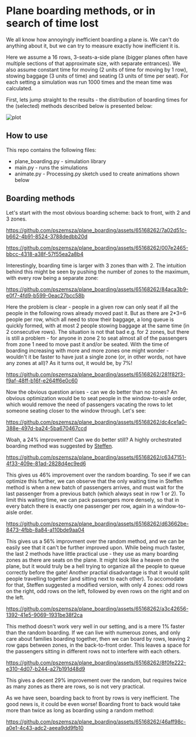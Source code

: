 # Plane boarding methods, or in search of time lost

We all know how annoyingly inefficient boarding a plane is. We can't do anything about it, but we can try to measure exactly how inefficient it is.

Here we assume a 16 rows, 3-seats-a-side plane (bigger planes often have multiple sections of that approximate size, with separate entrances). We also assume constant time for moving (2 units of time for moving by 1 row), stowing baggage (3 units of time) and seating (3 units of time per seat). For each setting a simulation was run 1000 times and the mean time was calculated.

First, lets jump straight to the results - the distribution of boarding times for the (selected) methods described below is presented below:


![plot](https://github.com/pszemsza/plane_boarding/assets/65168262/0d5bec19-4c5a-419f-aee8-fa8612fecf5d)

## How to use
This repo contains the following files:
* plane_boarding.py - simulation library
* main.py - runs the simulations
* animate.py - Processing.py sketch used to create animations shown below


## Boarding methods

Let's start with the most obvious boarding scheme: back to front, with 2 and 3 zones.


https://github.com/pszemsza/plane_boarding/assets/65168262/7a02d51c-b662-4b91-8524-3788dedbb20d


https://github.com/pszemsza/plane_boarding/assets/65168262/007e2465-bbcc-4318-a38f-57f55ea2a8b4


Interestingly, boarding time is larger with 3 zones than with 2. The intuition behind this might be seen by pushing the number of zones to the maximum, with every row being a separate zone:


https://github.com/pszemsza/plane_boarding/assets/65168262/84aca3b9-e0f7-4fd9-b599-0eac27bcc58b


Here the problem is clear - people in a given row can only seat if all the people in the following rows already moved past it. But as there are 2*3=6 people per row, which all need to stow their baggage, a long queue is quickly formed, with at most 2 people stowing baggage at the same time (in 2 consecutive rows). The situation is not that bad e.g. for 2 zones, but there is still a problem - for anyone in zone 2 to seat almost all of the passengers from zone 1 need to move past it and/or be seated. With the time of boarding increasing with more and more zones one might wonder - wouldn't it be faster to have just a single zone (or, in other words, not have any zones at all)? As it turns out, it would be, by 7%!


https://github.com/pszemsza/plane_boarding/assets/65168262/281f82f3-f9af-48ff-b16f-e264ff6e0c60


Now the obvious question arises - can we do better than no zones? An obvious optimization would be to seat people in the window-to-aisle order, which would remove the need of passengers vacating the rows to let someone seating closer to the window through. Let's see:


https://github.com/pszemsza/plane_boarding/assets/65168262/dc4ce1a0-388e-497d-ba24-5ba670467ccd


Woah, a 24% improvement! Can we do better still? A highly orchestrated boarding method was suggested by [Steffen](https://en.wikipedia.org/wiki/Steffen_Boarding_Method).


https://github.com/pszemsza/plane_boarding/assets/65168262/c6347151-4f33-409e-81ad-2828d4ec9ed6


This gives us 46% improvement over the random boarding. To see if we can optimize this further, we can observe that the only waiting time in Steffen method is when a new batch of passengers arrives, and must wait for the last passenger from a previous batch (which always seat in row 1 or 2). To limit this waiting time, we can pack passengers more densely, so that in every batch there is exactly one passenger per row, again in a window-to-aisle order.


https://github.com/pszemsza/plane_boarding/assets/65168262/d63662be-8473-4fbb-8a84-a110bde9aa04


This gives us a 56% improvment over the random method, and we can be easily see that it can't be further improved upon. While being much faster, the last 2 methods have little practical use - they use as many boarding zones as there are seats on the plane. It might look like a heaven on the plane, but it would truly be a hell trying to organize all the people to queue correctly before the gate! Another practial disadvantage is that it would split people travelling together (and sitting next to each other). To accomodate for that, Steffen suggested a modified version, with only 4 zones: odd rows on the right, odd rows on the left, followed by even rows on the right and on the left.


https://github.com/pszemsza/plane_boarding/assets/65168262/a3c42656-1392-41e5-9069-1931be38f2ca


This method doesn't work very well in our setting, and is a mere 1% faster than the random boarding. If we can live with numerous zones, and only care about families boarding together, then we can board by rows, leaving 2 row gaps between zones, in the back-to-front order. This leaves a space for the passengers sitting in different rows not to interfere with each others.


https://github.com/pszemsza/plane_boarding/assets/65168262/8f0fe222-e310-4d07-b244-a27b191d48d9


This gives a decent 29% improvement over the random, but requires twice as many zones as there are rows, so is not very practical.

As we have seen, boarding back to front by rows is very inefficient. The good news is, it could be even worse! Boarding front to back would take more than twice as long as boarding using a random method:


https://github.com/pszemsza/plane_boarding/assets/65168262/46aff98c-a0e1-4c43-adc2-aeea9dd9fb10




